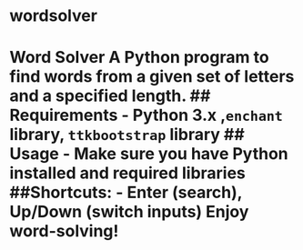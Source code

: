 # wordsolver
# Word Solver  A Python program to find words from a given set of letters and a specified length.  ## Requirements - Python 3.x ,`enchant` library, `ttkbootstrap` library  ## Usage - Make sure you have Python installed and required libraries  ##Shortcuts: - Enter (search), Up/Down (switch inputs)  Enjoy word-solving!
